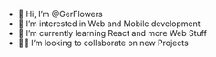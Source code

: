 - 👋 Hi, I’m @GerFlowers
- 👀 I’m interested in Web and Mobile development
- 🌱 I’m currently learning React and more Web Stuff
- 🤝🏼 I’m looking to collaborate on new Projects


<!---
GerFlowers/GerFlowers is a ✨ special ✨ repository because its `README.md` (this file) appears on your GitHub profile.
You can click the Preview link to take a look at your changes.
--->
